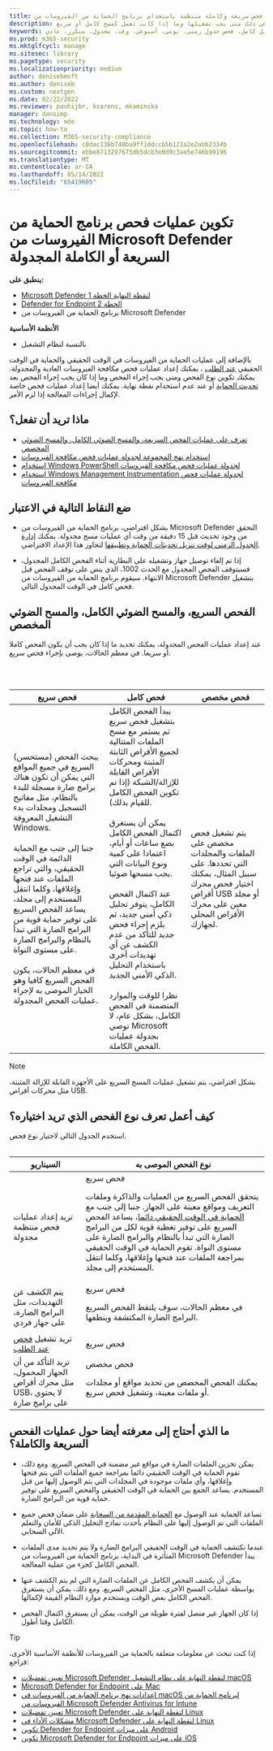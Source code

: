 ```yaml
---
title: جدولة عمليات فحص سريعة وكاملة منتظمة باستخدام برنامج الحماية من الفيروسات من Microsoft Defender
description: إعداد عمليات الفحص المتكررة (المجدولة)، بما في ذلك متى يجب تشغيلها وما إذا كانت تعمل كمسح كامل أو سريع
keywords: فحص سريع، فحص كامل، سريع مقابل كامل، فحص جدول زمني، يومي، أسبوعي، وقت، مجدول، متكرر، عادي
ms.prod: m365-security
ms.mktglfcycl: manage
ms.sitesec: library
ms.pagetype: security
ms.localizationpriority: medium
author: denisebmsft
ms.author: deniseb
ms.custom: nextgen
ms.date: 02/22/2022
ms.reviewer: pauhijbr, ksarens, mkaminska
manager: dansimp
ms.technology: mde
ms.topic: how-to
ms.collection: M365-security-compliance
ms.openlocfilehash: c0dac136b740ba9ff1ddccb5b121a2e2abb2334b
ms.sourcegitcommit: ebbe8713297675db5dcb3e0d9c3ae5e746b99196
ms.translationtype: MT
ms.contentlocale: ar-SA
ms.lasthandoff: 05/14/2022
ms.locfileid: "65419605"
---
```

# <a name="configure-scheduled-quick-or-full-microsoft-defender-antivirus-scans"></a>تكوين عمليات فحص برنامج الحماية من الفيروسات من Microsoft Defender السريعة أو الكاملة المجدولة

**ينطبق على:**
- [Microsoft Defender لنقطة النهاية الخطة 1](https://go.microsoft.com/fwlink/?linkid=2154037)
- [Defender for Endpoint الخطة 2](https://go.microsoft.com/fwlink/?linkid=2154037)
- برنامج الحماية من الفيروسات من Microsoft Defender

**الأنظمة الأساسية**
- بالنسبة لنظام التشغيل

بالإضافة إلى عمليات الحماية من الفيروسات في الوقت الحقيقي والحماية في الوقت الحقيقي [عند الطلب](run-scan-microsoft-defender-antivirus.md) ، يمكنك إعداد عمليات فحص مكافحة الفيروسات العادية والمجدولة. يمكنك تكوين نوع الفحص ومتى يجب إجراء الفحص وما إذا كان يجب إجراء الفحص بعد [تحديث الحماية](manage-protection-updates-microsoft-defender-antivirus.md) أو عند عدم استخدام نقطة نهاية. يمكنك أيضا إعداد عمليات فحص خاصة لإكمال إجراءات المعالجة إذا لزم الأمر.

## <a name="what-do-you-want-to-do"></a>ماذا تريد أن تفعل؟

- [تعرف على عمليات الفحص السريعة، والمسح الضوئي الكامل، والمسح الضوئي المخصص](#quick-scan-full-scan-and-custom-scan)
- [استخدام نهج المجموعة لجدولة عمليات فحص مكافحة الفيروسات](schedule-antivirus-scans-group-policy.md)
- [استخدام Windows PowerShell لجدولة عمليات فحص مكافحة الفيروسات](schedule-antivirus-scans-powershell.md)
- [استخدام Windows Management Instrumentation لجدولة عمليات فحص مكافحة الفيروسات](schedule-antivirus-scans-wmi.md)

## <a name="keep-the-following-points-in-mind"></a>ضع النقاط التالية في الاعتبار

- بشكل افتراضي، برنامج الحماية من الفيروسات من Microsoft Defender التحقق من وجود تحديث قبل 15 دقيقة من وقت أي عمليات مسح مجدولة. يمكنك [إدارة الجدول الزمني لوقت تنزيل تحديثات الحماية وتطبيقها](manage-protection-update-schedule-microsoft-defender-antivirus.md) لتجاوز هذا الإعداد الافتراضي.

- إذا تم إلغاء توصيل جهاز وتشغيله على البطارية أثناء الفحص الكامل المجدول، فسيتوقف الفحص المجدول مع الحدث 1002، الذي ينص على توقف الفحص قبل الانتهاء. سيقوم برنامج الحماية من الفيروسات من Microsoft Defender بتشغيل فحص كامل في الوقت المجدول التالي.

## <a name="quick-scan-full-scan-and-custom-scan"></a>الفحص السريع، والمسح الضوئي الكامل، والمسح الضوئي المخصص

عند إعداد عمليات الفحص المجدولة، يمكنك تحديد ما إذا كان يجب أن يكون الفحص كاملا أو سريعا. في معظم الحالات، يوصى بإجراء فحص سريع.

<br/><br/>

|فحص سريع|فحص كامل|فحص مخصص|
|---|---|---|
|(مستحسن) يبحث الفحص السريع في جميع المواقع التي يمكن أن تكون هناك برامج ضارة مسجلة للبدء بالنظام، مثل مفاتيح التسجيل ومجلدات بدء التشغيل المعروفة Windows. <br/><br/>جنبا إلى جنب مع الحماية الدائمة في الوقت الحقيقي، والتي تراجع الملفات عند فتحها وإغلاقها، وكلما انتقل المستخدم إلى مجلد، يساعد الفحص السريع على توفير حماية قوية من البرامج الضارة التي تبدأ بالنظام والبرامج الضارة على مستوى النواة.<br/><br/>في معظم الحالات، يكون الفحص السريع كافيا وهو الخيار الموصى به لإجراء عمليات الفحص المجدولة.|يبدأ الفحص الكامل بتشغيل فحص سريع ثم يستمر مع مسح الملفات المتتالية لجميع الأقراص الثابتة المثبتة ومحركات الأقراص القابلة للإزالة/الشبكة (إذا تم تكوين الفحص الكامل للقيام بذلك).<br/><br/>يمكن أن يستغرق اكتمال الفحص الكامل بضع ساعات أو أيام، اعتمادا على كمية ونوع البيانات التي يجب مسحها ضوئيا.<br/><br/>عند اكتمال الفحص الكامل، يتوفر تحليل ذكي أمني جديد، ثم يلزم إجراء فحص جديد للتأكد من عدم الكشف عن أي تهديدات أخرى باستخدام التحليل الذكي الأمني الجديد.<br/><br/>نظرا للوقت والموارد المتضمنة في الفحص الكامل، بشكل عام، لا توصي Microsoft بجدولة عمليات الفحص الكاملة.|يتم تشغيل فحص مخصص على الملفات والمجلدات التي تحددها. على سبيل المثال، يمكنك اختيار فحص محرك أقراص USB أو مجلد معين على محرك الأقراص المحلي لجهازك.|

> [!NOTE]
> بشكل افتراضي، يتم تشغيل عمليات المسح السريع على الأجهزة القابلة للإزالة المثبتة، مثل محركات أقراص USB.

## <a name="how-do-i-know-which-scan-type-to-choose"></a>كيف أعمل تعرف نوع الفحص الذي تريد اختياره؟

استخدم الجدول التالي لاختيار نوع فحص.
<br/><br/>

|السيناريو|نوع الفحص الموصى به|
|---|---|
|تريد إعداد عمليات فحص منتظمة مجدولة|فحص سريع <p> يتحقق الفحص السريع من العمليات والذاكرة وملفات التعريف ومواقع معينة على الجهاز. جنبا إلى جنب مع [الحماية في الوقت الحقيقي دائما](configure-real-time-protection-microsoft-defender-antivirus.md)، يساعد الفحص السريع على توفير تغطية قوية لكل من البرامج الضارة التي تبدأ بالنظام والبرامج الضارة على مستوى النواة. تقوم الحماية في الوقت الحقيقي بمراجعة الملفات عند فتحها وإغلاقها، وكلما انتقل المستخدم إلى مجلد.|
|يتم الكشف عن التهديدات، مثل البرامج الضارة، على جهاز فردي|فحص سريع <p> في معظم الحالات، سوف يلتقط الفحص السريع البرامج الضارة المكتشفة وينظفها.|
|تريد تشغيل [فحص عند الطلب](run-scan-microsoft-defender-antivirus.md)|فحص سريع|
|تريد التأكد من أن الجهاز المحمول، مثل محرك أقراص USB، لا يحتوي على برامج ضارة|فحص مخصص <p> يمكنك الفحص المخصص من تحديد مواقع أو مجلدات أو ملفات معينة، وتشغيل فحص سريع.|

## <a name="what-else-do-i-need-to-know-about-quick-and-full-scans"></a>ما الذي أحتاج إلى معرفته أيضا حول عمليات الفحص السريعة والكاملة؟

- يمكن تخزين الملفات الضارة في مواقع غير مضمنة في الفحص السريع. ومع ذلك، تقوم الحماية في الوقت الحقيقي دائما بمراجعة جميع الملفات التي يتم فتحها وإغلاقها، وأي ملفات موجودة في المجلدات التي يتم الوصول إليها من قبل المستخدم. يساعد الجمع بين الحماية في الوقت الحقيقي والفحص السريع على توفير حماية قوية من البرامج الضارة.

- تساعد الحماية عند الوصول مع [الحماية المقدمة من السحابة](cloud-protection-microsoft-defender-antivirus.md) على ضمان فحص جميع الملفات التي تم الوصول إليها على النظام بأحدث نماذج التحليل الذكي للأمان والتعلم الآلي السحابي.

- عندما تكتشف الحماية في الوقت الحقيقي البرامج الضارة ولا يتم تحديد مدى الملفات المتأثرة في البداية، برنامج الحماية من الفيروسات من Microsoft Defender يبدأ الفحص الكامل كجزء من عملية المعالجة.

- يمكن أن يكشف الفحص الكامل عن الملفات الضارة التي لم يتم الكشف عنها بواسطة عمليات المسح الأخرى، مثل الفحص السريع. ومع ذلك، يمكن أن يستغرق الفحص الكامل بعض الوقت ويستخدم موارد النظام القيمة لإكمالها.

- إذا كان الجهاز غير متصل لفترة طويلة من الوقت، يمكن أن يستغرق اكتمال الفحص الكامل وقتا أطول.

> [!TIP]
> إذا كنت تبحث عن معلومات متعلقة بالحماية من الفيروسات للأنظمة الأساسية الأخرى، فراجع:
> - [تعيين تفضيلات Microsoft Defender لنقطة النهاية على نظام التشغيل macOS](mac-preferences.md)
> - [Microsoft Defender for Endpoint على Mac](microsoft-defender-endpoint-mac.md)
> - [إعدادات نهج برنامج الحماية من الفيروسات في macOS لبرنامج الحماية من الفيروسات من Microsoft Defender Antivirus for Intune](/mem/intune/protect/antivirus-microsoft-defender-settings-macos)
> - [تعيين تفضيلات Microsoft Defender لنقطة النهاية على Linux](linux-preferences.md)
> - [مشكلات الأداء في Microsoft Defender لنقطة النهاية على Linux](microsoft-defender-endpoint-linux.md)
> - [تكوين Defender for Endpoint على ميزات Android](android-configure.md)
> - [تكوين Microsoft Defender for Endpoint على ميزات iOS](ios-configure-features.md)